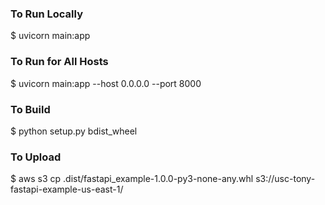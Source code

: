 ### To Run Locally
$ uvicorn main:app

### To Run for All Hosts
$ uvicorn main:app --host 0.0.0.0 --port 8000

### To Build
$ python setup.py bdist_wheel

### To Upload
$ aws s3 cp .dist/fastapi_example-1.0.0-py3-none-any.whl s3://usc-tony-fastapi-example-us-east-1/
